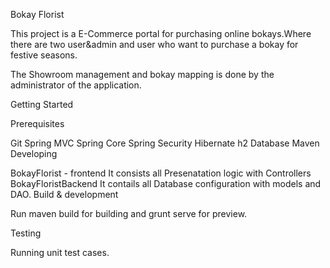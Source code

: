 Bokay Florist

This project is a E-Commerce portal for purchasing online bokays.Where there are two user&admin and user who want to purchase a bokay for festive seasons.

The Showroom management and bokay mapping is done by the administrator of the application.

Getting Started

Prerequisites

Git
Spring MVC
Spring Core
Spring Security
Hibernate
h2 Database
Maven
Developing

BokayFlorist - frontend It consists all Presenatation logic with Controllers
BokayFloristBackend It contails all Database configuration with models and DAO.
Build & development

Run maven build for building and grunt serve for preview.

Testing

Running unit test cases.
